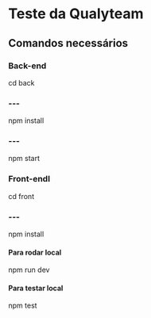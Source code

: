 # Teste da Qualyteam

## Comandos necessários

### Back-end
cd back
### ---
npm install
### ---
npm start

### Front-endl
cd front
### ---
npm install

#### Para rodar local
npm run dev

#### Para testar local
npm test
